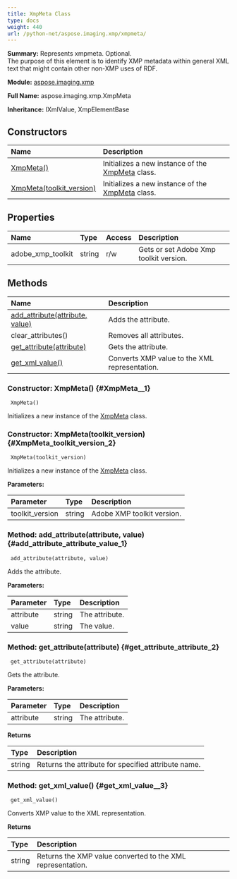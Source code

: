 ```yaml
---
title: XmpMeta Class
type: docs
weight: 440
url: /python-net/aspose.imaging.xmp/xmpmeta/
---
```


**Summary:** Represents xmpmeta. Optional.<br/>            The purpose of this element is to identify XMP metadata within general XML text that might contain other non-XMP uses of RDF.

**Module:** [aspose.imaging.xmp](/imaging/python-net/aspose.imaging.xmp/)

**Full Name:** aspose.imaging.xmp.XmpMeta

**Inheritance:** IXmlValue, XmpElementBase

## **Constructors**
| **Name** | **Description** |
| :- | :- |
| [XmpMeta()](#XmpMeta__1) | Initializes a new instance of the [XmpMeta](/imaging/python-net/aspose.imaging.xmp/xmpmeta/) class. |
| [XmpMeta(toolkit_version)](#XmpMeta_toolkit_version_2) | Initializes a new instance of the [XmpMeta](/imaging/python-net/aspose.imaging.xmp/xmpmeta/) class. |
## **Properties**
| **Name** | **Type** | **Access** | **Description** |
| :- | :- | :- | :- |
| adobe_xmp_toolkit | string | r/w | Gets or set Adobe Xmp toolkit version. |
## **Methods**
| **Name** | **Description** |
| :- | :- |
| [add_attribute(attribute, value)](#add_attribute_attribute_value_1) | Adds the attribute. |
| clear_attributes() | Removes all attributes. |
| [get_attribute(attribute)](#get_attribute_attribute_2) | Gets the attribute. |
| [get_xml_value()](#get_xml_value__3) | Converts XMP value to the XML representation. |


### Constructor: XmpMeta() {#XmpMeta__1}


```
 XmpMeta() 
```

Initializes a new instance of the [XmpMeta](/imaging/python-net/aspose.imaging.xmp/xmpmeta/) class.

### Constructor: XmpMeta(toolkit_version) {#XmpMeta_toolkit_version_2}


```
 XmpMeta(toolkit_version) 
```

Initializes a new instance of the [XmpMeta](/imaging/python-net/aspose.imaging.xmp/xmpmeta/) class.

**Parameters:**

| Parameter | Type | Description |
| :- | :- | :- |
| toolkit_version | string | Adobe XMP toolkit version. |

### Method: add_attribute(attribute, value) {#add_attribute_attribute_value_1}


```
 add_attribute(attribute, value) 
```

Adds the attribute.

**Parameters:**

| Parameter | Type | Description |
| :- | :- | :- |
| attribute | string | The attribute. |
| value | string | The value. |

### Method: get_attribute(attribute) {#get_attribute_attribute_2}


```
 get_attribute(attribute) 
```

Gets the attribute.

**Parameters:**

| Parameter | Type | Description |
| :- | :- | :- |
| attribute | string | The attribute. |

**Returns**

| Type | Description |
| :- | :- |
| string | Returns the attribute for specified attribute name. |


### Method: get_xml_value() {#get_xml_value__3}


```
 get_xml_value() 
```

Converts XMP value to the XML representation.

**Returns**

| Type | Description |
| :- | :- |
| string | Returns the XMP value converted to the XML representation. |


